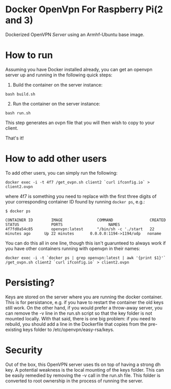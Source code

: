 # Docker OpenVpn For Raspberry Pi(2 and 3)
Dockerized OpenVPN *Server* using an Armhf-Ubuntu base image.


# How to run
Assuming you have Docker installed already, you can get an openvpn server up and running in the following quick steps:

1. Build the container on the server instance:
  ```
  bash build.sh
  ```

2. Run the container on the server instance:
  ```
  bash run.sh
  ```

This step generates an ovpn file that you will then wish to copy to your
client.

That's it! 

# How to add other users

To add other users, you can simply run the following:

```
docker exec -i -t 4f7 /get_ovpn.sh client2 `curl ifconfig.io` > client2.ovpn
```

where 4f7 is something you need to replace with the first three digits of 
your corresponding container ID found by
running `docker ps`, e.g.:

```
$ docker ps

CONTAINER ID        IMAGE               COMMAND                CREATED             STATUS              PORTS                    NAMES
4f7fd0a54c85        openvpn:latest      "/bin/sh -c './start   22 minutes ago      Up 22 minutes       0.0.0.0:1194->1194/udp   noname
```

You can do this all in one line, though this isn't guarunteed to always
work if you have other containers running with openvpn in their names:

```
docker exec -i -t `docker ps | grep openvpn:latest | awk '{print $1}'` /get_ovpn.sh client2 `curl ifconfig.io` > client2.ovpn
```

# Persisting?

Keys are stored on the server where you are running the docker container.
This is for persistance, e.g. if you have to restart the container the
old keys still work. On the other hand, if you would prefer a throw-away
server, you can remove the -v line in the run.sh script so that the key
folder is not mounted locally. With that said, there is one big problem:
if you need to rebuild, you should add a line in the Dockerfile that copies
from the pre-existing keys folder to /etc/openvpn/easy-rsa/keys.

# Security

Out of the box, this OpenVPN server uses tls on top of having a strong dh key.
A potential weakness is the local mounting of the keys folder. This can
be easily remedied by removing the -v call in the run.sh file. This folder
is converted to root ownership in the process of running the server.


